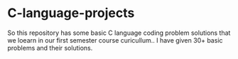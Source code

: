 # C-language-projects
So this repository has some basic C language coding problem solutions that we loearn in our first semester course curicullum..
I have given 30+ basic problems and their solutions.
